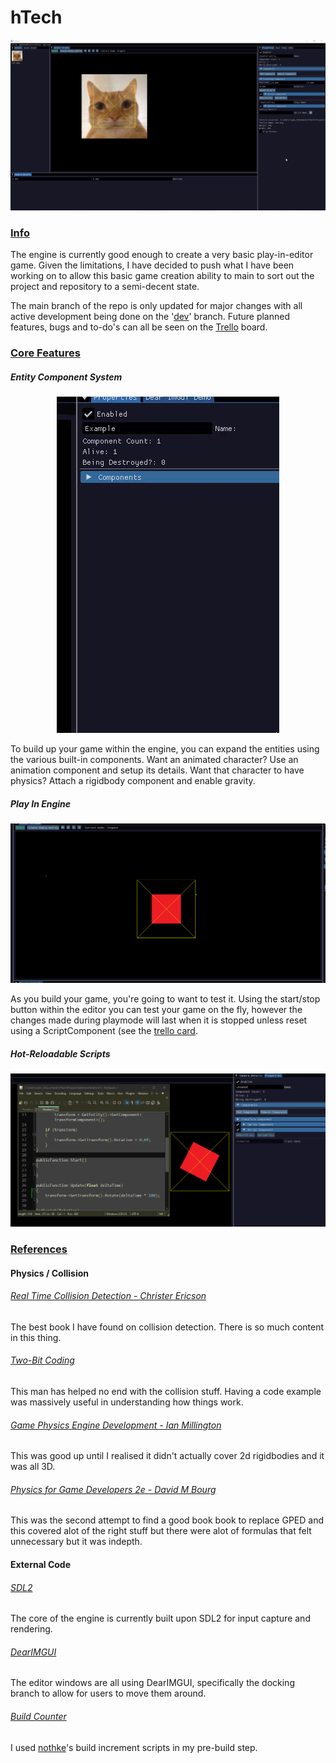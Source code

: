 hTech
======

<p align="center">
  <img src="./README_Images/Engine_Preview.png">
</p> 

<!--
![Preview screenshot of the Engine.][Engine_Preview]
-->

### <ins>Info</ins>
The engine is currently good enough to create a very basic play-in-editor game. Given the limitations, I have decided to push what I have been working on to allow this basic game creation ability to main to sort out the
project and repository to a semi-decent state. 

The main branch of the repo is only updated for major changes 
with all active development being done on the '[dev](https://github.com/hallamrear/hTech/tree/dev)' branch. Future planned features, bugs and 
to-do's can all be seen on the [Trello](https://trello.com/b/Q8gTaXio/htech) board.


### <ins>Core Features</ins>

##### Entity Component System

<!--
![Gif showing the ability to add, edit and remove components][ECS_Example_GIF]
-->

<p align="center">
    <img src="./README_Images/ECS_Example.gif">
</p>

To build up your game within the engine, you can expand the entities using the various built-in components. Want an animated character? Use an animation component and setup its details. Want that character to have physics? Attach a rigidbody component and enable gravity.

##### Play In Engine

<p align="center">
    <img src="./README_Images/PlayInEditor.gif">
</p>

As you build your game, you're going to want to test it. Using the start/stop button within the editor you can test your game on the fly, however the changes made during playmode will last when it is stopped unless reset using a ScriptComponent (see the [trello card](https://trello.com/c/87Svp6Wl).


##### Hot-Reloadable Scripts

<p align="center">
    <img src="./README_Images/CodeReloading.gif">
</p>

### <ins>References</ins>
#### Physics / Collision
###### [Real Time Collision Detection - Christer Ericson](https://amzn.eu/d/86DKd2p) 
The best book I have found on collision detection. There is so much content in this thing.
###### [Two-Bit Coding](https://www.youtube.com/@two-bitcoding8018)
This man has helped no end with the collision stuff. Having a code example was massively useful in understanding how things work.
###### [Game Physics Engine Development - Ian Millington](https://amzn.eu/d/054DsDO)
This was good up until I realised it didn't actually cover 2d rigidbodies and it was all 3D.
###### [Physics for Game Developers 2e - David M Bourg](https://amzn.eu/d/bK5nYAA)
This was the second attempt to find a good book book to replace GPED and this covered alot of the right stuff but there were alot of formulas that felt unnecessary but it was indepth.
#### External Code
###### [SDL2](https://libsdl.org/)
The core of the engine is currently built upon SDL2 for input capture and rendering.
###### [DearIMGUI](https://github.com/ocornut/imgui)
The editor windows are all using DearIMGUI, specifically the docking branch to allow for users to move them around.
###### [Build Counter](https://github.com/nothke/build-number-increment)
I used [nothke](https://twitter.com/Nothke/)'s build increment scripts in my pre-build step.

[Engine_Preview]: ./README_Images/Engine_Preview.png "Preview screenshot of the Engine"
[ECS_Example_GIF]: ./README_Images/ECS_Example.gif